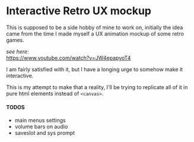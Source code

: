 # Interactive Retro UX mockup
This is supposed to be a side hobby of mine to work on, initially the idea came from the time I made myself a UX animation mockup of some retro games.

*see here:*  
https://www.youtube.com/watch?v=JW4epapyoT4

I am fairly satisfied with it, but I have a longing urge to somehow make it interactive.

This is my attempt to make that a reality, I'll be trying to replicate all of it in pure html elements instead of `<canvas>`.

#### TODOS
- main menus settings
- volume bars on audio
- saveslot and sys prompt